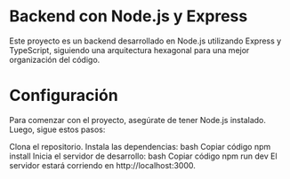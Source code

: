 
# Backend con Node.js y Express


Este proyecto es un backend desarrollado en Node.js utilizando Express y TypeScript, siguiendo una arquitectura hexagonal para una mejor organización del código.

# Configuración
Para comenzar con el proyecto, asegúrate de tener Node.js instalado. Luego, sigue estos pasos:

Clona el repositorio.
Instala las dependencias:
bash
Copiar código
npm install
Inicia el servidor de desarrollo:
bash
Copiar código
npm run dev
El servidor estará corriendo en http://localhost:3000.
